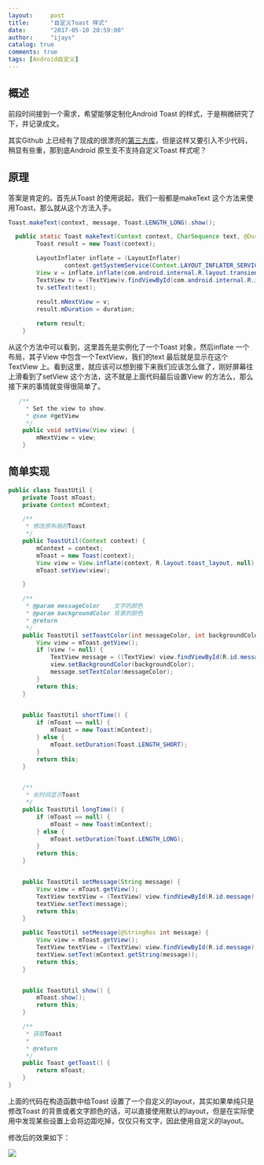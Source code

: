 ```yaml
---
layout:     post
title:      "自定义Toast 样式"
date:       "2017-05-10 20:59:00"
author:     "ijays"
catalog: true
comments: true
tags: [Android自定义]
---
```




## 概述

前段时间接到一个需求，希望能够定制化Android Toast 的样式，于是稍微研究了下，并记录成文。

其实Github 上已经有了现成的很漂亮的[第三方库](https://github.com/GrenderG/Toasty)，但是这样又要引入不少代码，稍显有些重，那到底Android 原生支不支持自定义Toast 样式呢？

## 原理

答案是肯定的。首先从Toast 的使用说起，我们一般都是makeText 这个方法来使用Toast，那么就从这个方法入手。

```java
Toast.makeText(context, message, Toast.LENGTH_LONG).show();
```

```java
  public static Toast makeText(Context context, CharSequence text, @Duration int duration{
        Toast result = new Toast(context);

        LayoutInflater inflate = (LayoutInflater)
                context.getSystemService(Context.LAYOUT_INFLATER_SERVICE);
        View v = inflate.inflate(com.android.internal.R.layout.transient_notification, null);
        TextView tv = (TextView)v.findViewById(com.android.internal.R.id.message);
        tv.setText(text);
        
        result.mNextView = v;
        result.mDuration = duration;

        return result;
    }
```

从这个方法中可以看到，这里首先是实例化了一个Toast 对象，然后inflate 一个布局，其子View 中包含一个TextView，我们的text 最后就是显示在这个TextView 上。看到这里，就应该可以想到接下来我们应该怎么做了，刚好屏幕往上滑看到了setView 这个方法，这不就是上面代码最后设置View 的方法么，那么接下来的事情就变得很简单了。

```java
   /**
     * Set the view to show.
     * @see #getView
     */
    public void setView(View view) {
        mNextView = view;
    }
```

## 简单实现

```java
public class ToastUtil {
    private Toast mToast;
    private Context mContext;

    /**
     * 修改原布局的Toast
     */
    public ToastUtil(Context context) {
        mContext = context;
        mToast = new Toast(context);
        View view = View.inflate(context, R.layout.toast_layout, null);
        mToast.setView(view);

    }

    /**
     * @param messageColor    文字的颜色
     * @param backgroundColor 背景的颜色
     * @return 
     */
    public ToastUtil setToastColor(int messageColor, int backgroundColor) {
        View view = mToast.getView();
        if (view != null) {
            TextView message = ((TextView) view.findViewById(R.id.message));
            view.setBackgroundColor(backgroundColor);
            message.setTextColor(messageColor);
        }
        return this;
    }
    

    public ToastUtil shortTime() {
        if (mToast == null) {
            mToast = new Toast(mContext);
        } else {
            mToast.setDuration(Toast.LENGTH_SHORT);
        }
        return this;
    }


    /**
     * 长时间显示Toast
     */
    public ToastUtil longTime() {
        if (mToast == null) {
            mToast = new Toast(mContext);
        } else {
            mToast.setDuration(Toast.LENGTH_LONG);
        }
        return this;
    }


    public ToastUtil setMessage(String message) {
        View view = mToast.getView();
        TextView textView = (TextView) view.findViewById(R.id.message);
        textView.setText(message);
        return this;
    }

    public ToastUtil setMessage(@StringRes int message) {
        View view = mToast.getView();
        TextView textView = (TextView) view.findViewById(R.id.message);
        textView.setText(mContext.getString(message));
        return this;
    }


    public ToastUtil show() {
        mToast.show();
        return this;
    }

    /**
     * 获取Toast
     *
     * @return
     */
    public Toast getToast() {
        return mToast;
    }
}
```

上面的代码在构造函数中给Toast 设置了一个自定义的layout，其实如果单纯只是修改Toast 的背景或者文字颜色的话，可以直接使用默认的layout，但是在实际使用中发现某些设置上会将边距吃掉，仅仅只有文字，因此使用自定义的layout。

修改后的效果如下：

![](http://upload-images.jianshu.io/upload_images/565012-aa6b74be3f61bc90.jpg?imageMogr2/auto-orient/strip%7CimageView2/2/w/500)